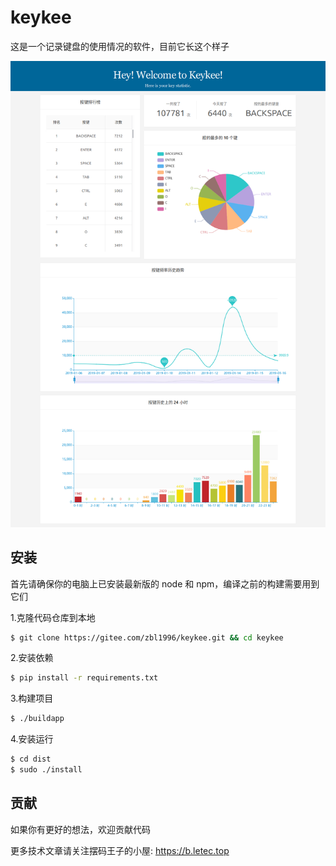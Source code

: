 # keykee
这是一个记录键盘的使用情况的软件，目前它长这个样子

![](assets/keykee.png)

## 安装

首先请确保你的电脑上已安装最新版的 node 和 npm，编译之前的构建需要用到它们

1.克隆代码仓库到本地

```sh
$ git clone https://gitee.com/zbl1996/keykee.git && cd keykee
```


2.安装依赖

```sh
$ pip install -r requirements.txt
```

3.构建项目
```sh
$ ./buildapp
```

4.安装运行
```sh
$ cd dist
$ sudo ./install
```

## 贡献

如果你有更好的想法，欢迎贡献代码




更多技术文章请关注摆码王子的小屋: https://b.letec.top

